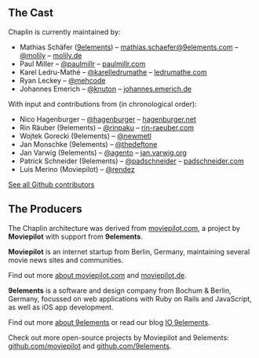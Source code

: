 ## The Cast

Chaplin is currently maintained by:

* Mathias Schäfer ([9elements](http://9elements.com/)) – [mathias.schaefer@9elements.com](mailto:mathias.schaefer@9elements.com) – [@molily](https://twitter.com/molily) – [molily.de](http://molily.de/)
* Paul Miller – [@paulmillr](http://twitter.com/paulmillr) – [paulmillr.com](http://paulmillr.com/)
* Karel Ledru-Mathé – [@karelledrumathe](http://twitter.com/karelledrumathe) – [ledrumathe.com](http://ledrumathe.com/)
* Ryan Leckey – [@mehcode](https://github.com/mehcode)
* Johannes Emerich – [@knuton](https://twitter.com/knuton) – [johannes.emerich.de](http://johannes.emerich.de/)

With input and contributions from (in chronological order):

* Nico Hagenburger – [@hagenburger](http://twitter.com/hagenburger) – [hagenburger.net](http://www.hagenburger.net/)
* Rin Räuber (9elements) – [@rinpaku](http://twitter.com/rinpaku) – [rin-raeuber.com](http://rin-raeuber.com/)
* Wojtek Gorecki (9elements) – [@newmetl](http://twitter.com/newmetl)
* Jan Monschke (9elements) – [@thedeftone](http://twitter.com/thedeftone)
* Jan Varwig (9elements) – [@agento](http://twitter.com/agento) – [jan.varwig.org](http://jan.varwig.org/)
* Patrick Schneider (9elements) – [@padschneider](http://twitter.com/padschneider) – [padschneider.com](http://padschneider.com/)
* Luis Merino (Moviepilot) – [@rendez](http://twitter.com/rendez)

[See all Github contributors](https://github.com/chaplinjs/chaplin/contributors)

## The Producers

The Chaplin architecture was derived from [moviepilot.com](http://moviepilot.com/), a project by **Moviepilot** with support from **9elements**.

**Moviepilot** is an internet startup from Berlin, Germany, maintaining several movie news sites and communities.

Find out more [about moviepilot.com](http://moviepilot.com/about) and [moviepilot.de](http://www.moviepilot.de/pages/about).

**9elements** is a software and design company from Bochum & Berlin, Germany, focussed on web applications with Ruby on Rails and JavaScript, as well as iOS app development.

Find out more [about 9elements](http://9elements.com/) or read our blog [IO 9elements](http://9elements.com/io/).

Check out more open-source projects by Moviepilot and 9elements: [github.com/moviepilot](https://github.com/moviepilot) and [github.com/9elements](https://github.com/9elements).
